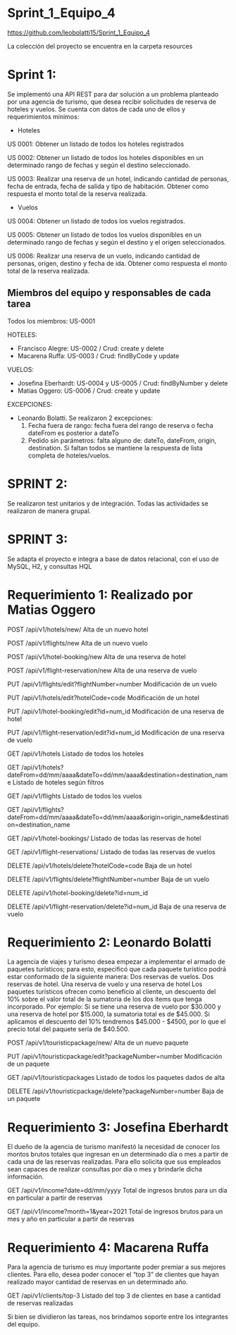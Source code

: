 # Sprint_1_Equipo_4
https://github.com/leobolatti15/Sprint_1_Equipo_4

La colección del proyecto se encuentra en la carpeta resources

# Sprint 1:
Se implementó una API REST para dar solución a un problema planteado por una agencia de turismo, que desea recibir solicitudes de reserva de hoteles y vuelos. 
Se cuenta con datos de cada uno de ellos y requerimientos mínimos: 

- Hoteles
  
US 0001: Obtener un listado de todos los hoteles registrados

US 0002: Obtener un listado de todos los hoteles disponibles en un determinado rango de fechas y según el destino seleccionado. 

US 0003: Realizar una reserva de un hotel, indicando cantidad de personas, fecha de entrada, fecha de salida y tipo de habitación. Obtener como respuesta el monto total de la reserva realizada.

- Vuelos
  
US 0004: Obtener un listado de todos los vuelos registrados.

US 0005: Obtener un listado de todos los vuelos disponibles en un determinado rango de fechas y según el destino y el origen seleccionados.

US 0006: Realizar una reserva de un vuelo, indicando cantidad de personas, origen, destino y fecha de ida. Obtener como respuesta el monto total de la reserva realizada.


## Miembros del equipo y responsables de cada tarea
Todos los miembros: US-0001

HOTELES:
- Francisco Alegre: US-0002 / Crud: create y delete
- Macarena Ruffa: US-0003 / Crud: findByCode y update
  
VUELOS:
- Josefina Eberhardt: US-0004 y US-0005 / Crud: findByNumber y delete
- Matias Oggero: US-0006 / Crud: create y update
  
EXCEPCIONES: 
- Leonardo Bolatti. Se realizaron 2 excepciones:
  1) Fecha fuera de rango: fecha fuera del rango de reserva o fecha dateFrom es posterior a dateTo
  2) Pedido sin parámetros: falta alguno de: dateTo, dateFrom, origin, destination. Si faltan todos se mantiene la respuesta de lista completa de hoteles/vuelos.

# SPRINT 2:

Se realizaron test unitarios y de integración. Todas las actividades se realizaron de manera grupal.

# SPRINT 3: 

Se adapta el proyecto e integra a base de datos relacional, con el uso de MySQL, H2, y consultas HQL

# Requerimiento 1: Realizado por Matias Oggero

POST /api/v1/hotels/new/ Alta de un nuevo hotel

POST /api/v1/flights/new Alta de un nuevo vuelo

POST /api/v1/hotel-booking/new Alta de una reserva de hotel

POST /api/v1/flight-reservation/new Alta de una reserva de vuelo

PUT /api/v1/flights/edit?flightNumber=number Modificación de un vuelo

PUT /api/v1/hotels/edit?hotelCode=code Modificación de un hotel

PUT /api/v1/hotel-booking/edit?id=num_id Modificación de una reserva de hotel

PUT /api/v1/flight-reservation/edit?id=num_id Modificación de una reserva de vuelo

GET /api/v1/hotels Listado de todos los hoteles

GET /api/v1/hotels?dateFrom=dd/mm/aaaa&dateTo=dd/mm/aaaa&destination=destination_name Listado de hoteles según filtros

GET /api/v1/flights Listado de todos los vuelos

GET /api/v1/flights?dateFrom=dd/mm/aaaa&dateTo=dd/mm/aaaa&origin=origin_name&destination=destination_name

GET /api/v1/hotel-bookings/ Listado de todas las reservas de hotel

GET /api/v1/flight-reservations/ Listado de todas las reservas de vuelos

DELETE /api/v1/hotels/delete?hotelCode=code Baja de un hotel

DELETE /api/v1/flights/delete?flightNumber=number Baja de un vuelo

DELETE /api/v1/hotel-booking/delete?id=num_id

DELETE /api/v1/flight-reservation/delete?id=num_id Baja de una reserva de vuelo

# Requerimiento 2: Leonardo Bolatti

La agencia de viajes y turismo desea empezar a implementar el armado de paquetes turísticos; para esto, especificó que cada paquete turístico podrá estar conformado de la siguiente manera: Dos reservas de vuelos. Dos reservas de hotel. Una reserva de vuelo y una reserva de hotel
Los paquetes turísticos ofrecen como beneficio al cliente, un descuento del 10% sobre el valor total de la sumatoria de los dos ítems que tenga incorporado. Por ejemplo: Si se tiene una reserva de vuelo por $30.000 y una reserva de hotel por $15.000, la sumatoria total es de $45.000. Si aplicamos el descuento del 10% tendremos $45.000 - $4500, por lo que el precio total del paquete sería de $40.500.

POST /api/v1/touristicpackage/new/ Alta de un nuevo paquete

PUT /api/v1/touristicpackage/edit?packageNumber=number Modificación de un paquete

GET /api/v1/touristicpackages Listado de todos los paquetes dados de alta

DELETE /api/v1/touristicpackage/delete?packageNumber=number Baja de un paquete

# Requerimiento 3: Josefina Eberhardt

El dueño de la agencia de turismo manifestó la necesidad de conocer los montos brutos totales que ingresan en un determinado día o mes a partir de cada una de las reservas realizadas. Para ello solicita que sus empleados sean capaces de realizar consultas por día o mes y brindarle dicha información.

GET /api/v1/income?date=dd/mm/yyyy Total de ingresos brutos para un día en particular  a partir de reservas

GET /api/v1/income?month=1&year=2021 Total de ingresos brutos para un mes y año en particular  a partir de reservas

# Requerimiento 4: Macarena Ruffa

Para la agencia de turismo es muy importante poder premiar a sus mejores clientes. Para ello, desea poder conocer el “top 3” de clientes que hayan realizado mayor cantidad de reservas en un determinado año.

GET /api/v1/clients/top-3 Listado del top 3 de clientes en base a cantidad de reservas realizadas

Si bien se dividieron las tareas, nos brindamos soporte entre los integrantes del equipo.

